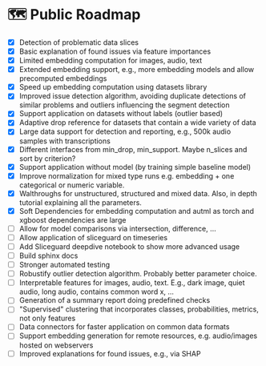 # 🗺️ Public Roadmap
- [x] Detection of problematic data slices
- [x] Basic explanation of found issues via feature importances
- [x] Limited embedding computation for images, audio, text
- [x] Extended embedding support, e.g., more embedding models and allow precomputed embeddings
- [x] Speed up embedding computation using datasets library
- [x] Improved issue detection algorithm, avoiding duplicate detections of similar problems and outliers influencing the segment detection
- [x] Support application on datasets without labels (outlier based)
- [x] Adaptive drop reference for datasets that contain a wide variety of data
- [x] Large data support for detection and reporting, e.g., 500k audio samples with transcriptions
- [x] Different interfaces from min_drop, min_support. Maybe n_slices and sort by criterion?
- [x] Support application without model (by training simple baseline model)
- [x] Improve normalization for mixed type runs e.g. embedding + one categorical or numeric variable.
- [x] Walthroughs for unstructured, structured and mixed data. Also, in depth tutorial explaining all the parameters.
- [x] Soft Dependencies for embedding computation and autml as torch and xgboost dependencies are large
- [ ] Allow for model comparisons via intersection, difference, ...
- [ ] Allow application of sliceguard on timeseries
- [ ] Add Sliceguard deepdive notebook to show more advanced usage
- [ ] Build sphinx docs
- [ ] Stronger automated testing
- [ ] Robustify outlier detection algorithm. Probably better parameter choice.
- [ ] Interpretable features for images, audio, text. E.g., dark image, quiet audio, long audio, contains common word x, ...
- [ ] Generation of a summary report doing predefined checks
- [ ] "Supervised" clustering that incorporates classes, probabilities, metrics, not only features
- [ ] Data connectors for faster application on common data formats
- [ ] Support embedding generation for remote resources, e.g. audio/images hosted on webservers
- [ ] Improved explanations for found issues, e.g., via SHAP
